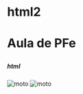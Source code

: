 # html2
<!DOCTYPE html>
<html lang="pt-br">
  <head>
    <title>Título da página</title>
    <meta charset="utf-8">
  </head>
  <body>
    <h1><p>Aula de PFe</p></h1>
    <h5><p>html</p></h5>
    <img src="moto.webp" alt="moto">
    <img src="https://cdn.pixabay.com/photo/2023/09/29/20/28/motocross-8284539_1280.jpg" alt="moto">
  <img src="sun.gif.crdownload" alt="">
  </body>
</html>

